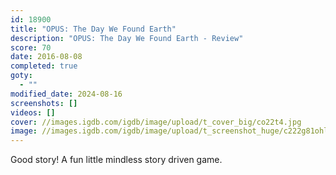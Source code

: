 ```yaml
---
id: 18900
title: "OPUS: The Day We Found Earth"
description: "OPUS: The Day We Found Earth - Review"
score: 70
date: 2016-08-08
completed: true
goty:
  - ""
modified_date: 2024-08-16
screenshots: []
videos: []
cover: //images.igdb.com/igdb/image/upload/t_cover_big/co22t4.jpg
image: //images.igdb.com/igdb/image/upload/t_screenshot_huge/c222g81ohl6adnimjbkt.jpg
---
```

Good story! A fun little mindless story driven game.